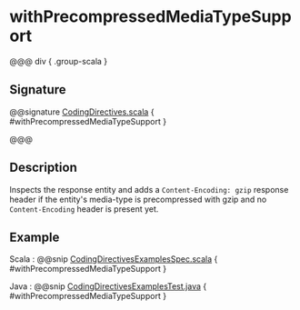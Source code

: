 # withPrecompressedMediaTypeSupport

@@@ div { .group-scala }

## Signature

@@signature [CodingDirectives.scala](/pekko-http/src/main/scala/akka/http/scaladsl/server/directives/CodingDirectives.scala) { #withPrecompressedMediaTypeSupport }

@@@

## Description

Inspects the response entity and adds a `Content-Encoding: gzip` response header if
the entity's media-type is precompressed with gzip and no `Content-Encoding` header is present yet.

## Example

Scala
:  @@snip [CodingDirectivesExamplesSpec.scala](/docs/src/test/scala/docs/http/scaladsl/server/directives/CodingDirectivesExamplesSpec.scala) { #withPrecompressedMediaTypeSupport }

Java
:  @@snip [CodingDirectivesExamplesTest.java](/docs/src/test/java/docs/http/javadsl/server/directives/CodingDirectivesExamplesTest.java) { #withPrecompressedMediaTypeSupport }
